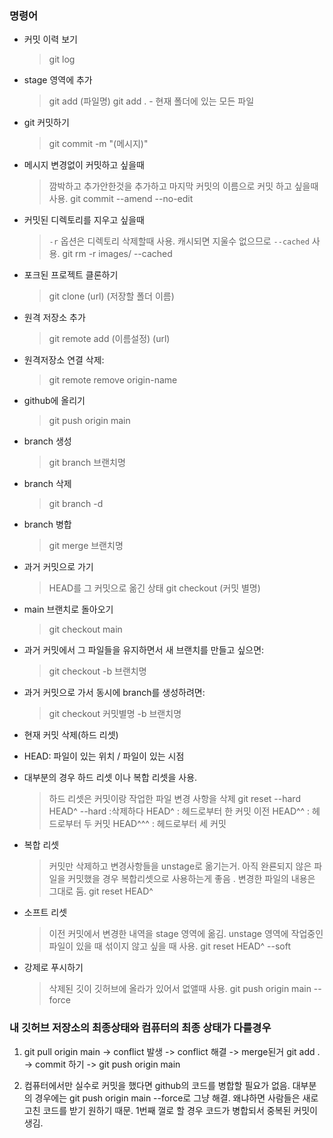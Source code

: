 ### 명령어

- 커밋 이력 보기

  > git log

- stage 영역에 추가

  > git add (파일명)
  > git add . - 현재 폴더에 있는 모든 파일

- git 커밋하기

  > git commit -m "(메시지)"

- 메시지 변경없이 커밋하고 싶을때

  > 깜박하고 추가안한것을 추가하고 마지막 커밋의 이름으로 커밋 하고 싶을때 사용.
  > git commit --amend --no-edit

- 커밋된 디렉토리를 지우고 싶을때

  > `-r` 옵션은 디렉토리 삭제할때 사용.
  > 캐시되면 지울수 없으므로 `--cached` 사용.
  > git rm -r images/ --cached

- 포크된 프로젝트 클론하기

  > git clone (url) (저장할 폴더 이름)

- 원격 저장소 추가

  > git remote add (이름설정) (url)

- 원격저장소 연결 삭제:

  > git remote remove origin-name

- github에 올리기

  > git push origin main

- branch 생성

  > git branch 브랜치명

- branch 삭제

  > git branch -d

- branch 병합

  > git merge 브랜치명

- 과거 커밋으로 가기

  > HEAD를 그 커밋으로 옮긴 상태
  > git checkout (커밋 별명)

- main 브랜치로 돌아오기

  > git checkout main

- 과거 커밋에서 그 파일들을 유지하면서 새 브랜치를 만들고 싶으면:

  > git checkout -b 브랜치명

- 과거 커밋으로 가서 동시에 branch를 생성하려면:

  > git checkout 커밋별명 -b 브랜치명

- 현재 커밋 삭제(하드 리셋)
- HEAD: 파일이 있는 위치 / 파일이 있는 시점
- 대부분의 경우 하드 리셋 이나 복합 리셋을 사용.

  > 하드 리셋은 커밋이랑 작업한 파일 변경 사항을 삭제
  > git reset --hard HEAD^
  > --hard :삭제하다
  > HEAD^ : 헤드로부터 한 커밋 이전
  > HEAD^^ : 헤드로부터 두 커밋
  > HEAD^^^ : 헤드로부터 세 커밋

- 복합 리셋

  > 커밋만 삭제하고 변경사항들을 unstage로 옮기는거.
  > 아직 완룐되지 않은 파일을 커밋했을 경우 복합리셋으로 사용하는게 좋음 .
  > 변경한 파일의 내용은 그대로 둠.
  > git reset HEAD^

- 소프트 리셋

  > 이전 커밋에서 변경한 내역을 stage 영역에 옮김.
  > unstage 영역에 작업중인 파일이 있을 때 섞이지 않고 싶을 때 사용.
  > git reset HEAD^ --soft

- 강제로 푸시하기
  > 삭제된 깃이 깃허브에 올라가 있어서 없앨때 사용.
  > git push origin main --force

### 내 깃허브 저장소의 최종상태와 컴퓨터의 최종 상태가 다를경우

1. git pull origin main -> conflict 발생 -> conflict 해결 -> merge된거 git add . -> commit 하기 -> git push origin main

2. 컴퓨터에서만 실수로 커밋을 했다면 github의 코드를 병합할 필요가 없음.
   대부분의 경우에는 git push origin main --force로 그냥 해결. 왜냐하면 사람들은 새로 고친 코드를 받기 원하기 때문. 1번째 껄로 할 경우 코드가 병합되서 중복된 커밋이 생김.
